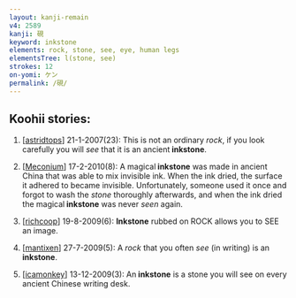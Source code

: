 ```yaml
---
layout: kanji-remain
v4: 2589
kanji: 硯
keyword: inkstone
elements: rock, stone, see, eye, human legs
elementsTree: l(stone, see)
strokes: 12
on-yomi: ケン
permalink: /硯/
---
```


## Koohii stories: 

1) [<a href="http://kanji.koohii.com/profile/astridtops">astridtops</a>] 21-1-2007(23): This is not an ordinary <em>rock</em>, if you look carefully you will <em>see</em> that it is an ancient<strong> inkstone</strong>.

2) [<a href="http://kanji.koohii.com/profile/Meconium">Meconium</a>] 17-2-2010(8): A magical<strong> inkstone</strong> was made in ancient China that was able to mix invisible ink. When the ink dried, the surface it adhered to became invisible. Unfortunately, someone used it once and forgot to wash the <em>stone</em> thoroughly afterwards, and when the ink dried the magical<strong> inkstone</strong> was never <em>seen</em> again.

3) [<a href="http://kanji.koohii.com/profile/richcoop">richcoop</a>] 19-8-2009(6): <strong>Inkstone</strong> rubbed on ROCK allows you to SEE an image.

4) [<a href="http://kanji.koohii.com/profile/mantixen">mantixen</a>] 27-7-2009(5): A <em>rock</em> that you often <em>see</em> (in writing) is an<strong> inkstone</strong>.

5) [<a href="http://kanji.koohii.com/profile/icamonkey">icamonkey</a>] 13-12-2009(3): An<strong> inkstone</strong> is a stone you will see on every ancient Chinese writing desk.

